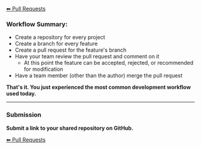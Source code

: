 [⬅ Pull Requests](005-pull-requests.md)

### Workflow Summary:

- Create a repository for every project
- Create a branch for every feature
- Create a pull request for the feature's branch
- Have your team review the pull request and comment on it
  - At this point the feature can be accepted, rejected, or recommended for modification
- Have a team member (other than the author) merge the pull request

**That's it. You just experienced the most common development workflow used today.**

---

### Submission

**Submit a link to your shared repository on GitHub.**

[⬅ Pull Requests](005-pull-requests.md)
